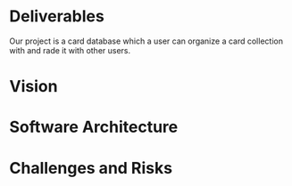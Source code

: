 # **Deliverables**

Our project is a card database which a user can organize a card collection with and rade it with other users. 



# **Vision**


# **Software Architecture**


# **Challenges and Risks**
